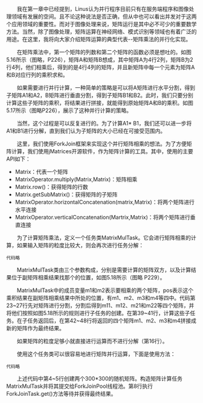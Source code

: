 &emsp;&emsp;我在第一章中已经提到，Linus认为并行程序目前只有在服务端程序和图像处理领域有发展的空间。且不论这种说法是否正确，但从中也可以看出并发对于这两个应用领域的重要性。而对于图像处理来说，矩阵运行是其中必不可少的重要数学方法。当然，除了图像处理，矩阵运算在神经网络、模式识别等领域也有着广泛的用途。在这里，我将向大家介绍矩阵运算的典型代表--矩阵乘法的并行化实现。

&emsp;&emsp;在矩阵乘法中，第一个矩阵的列数和第二个矩阵的函数必须是想吐的。如图5.16所示（图略，P226），矩阵A和矩阵B想成，其中矩阵A为4行2列，矩阵B为2行4列，他们相乘后，得到的是4行4列的矩阵，并且新矩阵中每一个元素为矩阵A和B对应行列的乘积求和。

&emsp;&emsp;如果需要进行并行计算，一种简单的策略是可以将A矩阵进行水平分割，得到子矩阵A1和A2，B矩阵进行垂直分割，得到子矩阵B1和B2。此时，我们只要分别计算这些子矩阵的乘积，将结果进行拼接，就能得到原始矩阵A和B的乘积。如图5.17所示（图略P226），展示了这种并行计算的策略。

&emsp;&emsp;当然，这个过程是可以反复进行的。为了计算A1* B1，我们还可以进一步将A1和B1进行分解，直到我们认为子矩阵的大小已经在可接受范围内。

&emsp;&emsp;这里，我们使用ForkJoin框架来实现这个并行矩阵相乘的想法。为了方便矩阵计算，我们使用jMatrices开源软件，作为矩阵计算的工具。其中，使用的主要API如下：

- Matrix：代表一个矩阵
- MatrixOperator.multiply(Matrix,Matrix)：矩阵相乘
- Matrix.row()：获得矩阵的行数
- Matrix.getSubMatrix()：获得矩阵的子矩阵
- MatrixOperator.horizontalConcatenation(matrix,Matrix)：将两个矩阵进行水平连接
- MatrixOperator.verticalConcatenation(Martrix,Matrix)：将两个矩阵进行垂直连接

&emsp;&emsp;为了计算矩阵乘法，定义一个任务类MatrixMulTask。它会进行矩阵相乘的计算，如果输入矩阵的粒度比较大，则会再次进行任务分解：
```
代码略
```
&emsp;&emsp;MatrixMulTask类由三个参数构成，分别是需要计算的矩阵双方，以及计算结果位于副矩阵相乘结果找那个的位置，如图5.18所示（图略 P229）。

&emsp;&emsp;MatrixMulTask中的成员变量m1和m2表示要相乘的两个矩阵，pos表示这个乘积结果在副矩阵相乘结果中所处的位置，有m1、m2、m3和m4等四中。代码第23~27行先对矩阵进行分割，分割后得到m11、m12、m21和m22等四个矩阵，并将他们按照如图5.18所示的规则进行子任务的创建。在第39~41行，计算这些子任务。在子任务返回后，在第42~48行将返回的四个矩阵m1、m2、m3和m4拼接成新的矩阵作为最终结果。

&emsp;&emsp;如果矩阵的粒度足够小就直接进行运算而不进行分解（第16行）。

&emsp;&emsp;使用这个任务类可以很容易地进行矩阵并行运算，下面是使用方法：
```
代码略
```
&emsp;&emsp;上述代码中第4~5行创建两个300*300的随机矩阵。构造矩阵计算任务MatrixMulTask并将其提交给ForkJoinPool线程池。第8行执行ForkJoinTask.get()方法等待并获得最终结果。